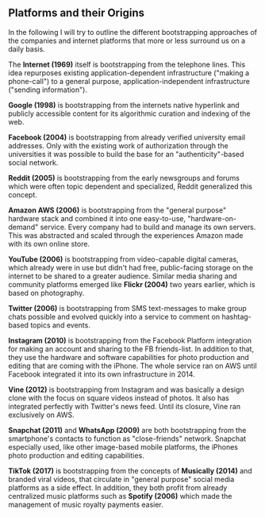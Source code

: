 ## Platforms and their Origins
In the following I will try to outline the different bootstrapping approaches of the companies and internet platforms that more or less surround us on a daily basis.


The **Internet (1969)** itself is bootstrapping from the telephone lines. This idea repurposes existing application-dependent infrastructure ("making a phone-call") to a general purpose, application-independent infrastructure ("sending information").    

**Google (1998)** is bootstrapping from the internets native hyperlink  and publicly accessible content for its algorithmic curation and indexing of the web.


**Facebook (2004)** is bootstrapping from already verified university email addresses. Only with the existing work of authorization through the universities it was possible to build the base for an "authenticity"-based social network.


**Reddit (2005)** is bootstrapping from the early newsgroups and forums which were often topic dependent and specialized, Reddit generalized this concept.


**Amazon AWS (2006)** is bootstrapping from the "general purpose" hardware stack and combined it into one easy-to-use, "hardware-on-demand" service. Every company had to build and manage its own servers. This was abstracted and scaled through the experiences Amazon made with its own online store.


**YouTube (2006)** is bootstrapping from video-capable digital cameras, which already were in use but didn't had free, public-facing storage on the internet to be shared to a greater audience. Similar media sharing and community platforms emerged like **Flickr (2004)** two years earlier, which is based on photography.


**Twitter (2006)** is bootstrapping from SMS text-messages to make group chats possible and evolved quickly into a service to comment on hashtag-based topics and events.


**Instagram (2010)** is bootstrapping from the Facebook Platform integration for making an account and sharing to the FB friends-list. In addition to that, they use the hardware and software capabilities for photo production and editing that are coming with the iPhone.
The whole service ran on AWS until Facebook integrated it into its own infrastructure in 2014.


**Vine (2012)** is bootstrapping from Instagram and was basically a design clone with the focus on square videos instead of photos. It also has integrated perfectly with Twitter's news feed.
Until its closure, Vine ran exclusively on AWS.


**Snapchat (2011)** and **WhatsApp (2009)** are both bootstrapping from the smartphone's contacts to function as "close-friends" network. Snapchat especially used, like other image-based mobile platforms, the iPhones photo production and editing capabilities.


**TikTok (2017)** is bootstrapping from the concepts of **Musically (2014)** and branded viral videos, that circulate in "general purpose" social media platforms as a side effect. In addition, they both profit from already centralized music platforms such as **Spotify (2006)** which made the management of music royalty payments easier.

